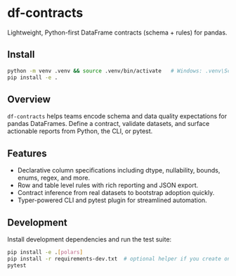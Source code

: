 # df-contracts
Lightweight, Python-first DataFrame contracts (schema + rules) for pandas.

## Install
```bash
python -m venv .venv && source .venv/bin/activate   # Windows: .venv\Scripts\activate
pip install -e .
```

## Overview
`df-contracts` helps teams encode schema and data quality expectations for pandas DataFrames.
Define a contract, validate datasets, and surface actionable reports from Python, the CLI, or pytest.

## Features
- Declarative column specifications including dtype, nullability, bounds, enums, regex, and more.
- Row and table level rules with rich reporting and JSON export.
- Contract inference from real datasets to bootstrap adoption quickly.
- Typer-powered CLI and pytest plugin for streamlined automation.

## Development
Install development dependencies and run the test suite:

```bash
pip install -e .[polars]
pip install -r requirements-dev.txt  # optional helper if you create one
pytest
```
